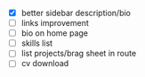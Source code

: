 - [x] better sidebar description/bio
- [ ] links improvement
- [ ] bio on home page
- [ ] skills list
- [ ] list projects/brag sheet in route
- [ ] cv download